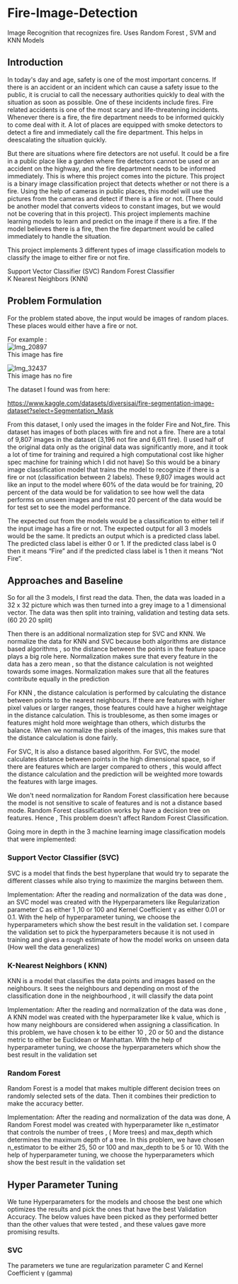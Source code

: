 # Fire-Image-Detection
Image Recognition that recognizes fire. Uses Random Forest , SVM and KNN Models


## Introduction 


In today's day and age, safety is one of the most important concerns. If there is an accident or an incident which can cause a safety issue to the public, it is crucial to call the necessary authorities quickly to deal with the situation as soon as possible. One of these incidents include fires. Fire related accidents is one of the most scary and life-threatening incidents. Whenever there is a fire, the fire department needs to be informed quickly to come deal with it. A lot of places are equipped with smoke detectors to detect a fire and immediately call the fire department. This helps in deescalating the situation quickly. 


But there are situations where fire detectors are not useful. It could be a fire in a public place like a garden where fire detectors cannot be used or an accident on the highway, and the fire department needs to be informed immediately. This is where this project comes into the picture. This project is a binary image classification project that detects whether or not there is a fire. Using the help of cameras in public places, this model will use the pictures from the cameras and detect if there is a fire or not. (There could be another model that converts videos to constant images, but we would not be covering that in this project). This project implements machine learning models to learn and predict on the image if there is a fire. If the model believes there is a fire, then the fire department would be called immediately to handle the situation. 

This project implements 3 different types of image classification models to classify the image to either fire or not fire. 

Support Vector Classifier (SVC)
Random Forest Classifier  
K Nearest Neighbors (KNN)


## Problem Formulation

For the problem stated above, the input would be images of random places. These places would either have a fire or not. 



For example : <br>
![Img_20897](https://github.com/user-attachments/assets/2e63c473-3b9c-445b-8adf-28a3ecad9957) <br>
This image has fire <br>

![Img_32437](https://github.com/user-attachments/assets/a952551e-fd71-4449-95bc-d62e5def3975) <br>
This image has no fire <br>

The dataset I found was from here:

https://www.kaggle.com/datasets/diversisai/fire-segmentation-image-dataset?select=Segmentation_Mask

From this dataset, I only used the images in the folder Fire and Not_fire. This dataset has images of both places with fire and not a fire. There are a total of 9,807 images in the dataset (3,196 not fire and 6,611 fire). (I used half of the original data only as the original data was significantly more, and it took a lot of time for training and required a high computational cost like higher spec machine for training which I did not have)  So this would be a binary image classification model that trains the model to recognize if there is a fire or not (classification between 2 labels). These 9,807 images would act like an input to the model where 60% of the data would be for training, 20 percent of the data would be for validation to see how well the data performs on unseen images and the rest 20 percent of the data would be for test set to see the model performance. 

The expected out from the models would be a classification to either tell if the input image has a fire or not. The expected output for all 3 models would be the same. It predicts an output which is a predicted class label. The predicted class label is either 0 or 1. If the predicted class label is 0 then it means “Fire” and if the predicted class label is 1 then it means “Not Fire”.

## Approaches and Baseline 

So for all the 3 models, I first read the data. Then, the data was loaded in a 32 x 32 picture which was then turned into a grey image to a 1 dimensional vector. The data was then split into training, validation and testing data sets.(60 20 20 split)
 
Then there is an additional normalization step for SVC and KNN. We normalize the data for KNN and SVC because both algorithms are distance based algorithms , so the distance between the points in the feature space plays a big role here. Normalization makes sure that every feature in the data has a zero mean , so that the distance calculation is not weighted towards some images. Normalization makes sure that all the features contribute equally in the prediction 

For KNN , the distance calculation is performed by calculating the distance between points to the nearest neighbours. If there are features with higher pixel values or larger ranges, those features could have a higher weightage in the distance calculation. This is troublesome, as then some images or features might hold more weightage than others, which disturbs the balance. When we normalize the pixels of the images, this makes sure that the distance calculation is done fairly.

For SVC, It is also a distance based algorithm. For SVC, the model calculates distance between points in the high dimensional space, so if there are features which are larger compared to others , this would affect the distance calculation and the prediction will be weighted more towards the features with large images. 

We don't need normalization for Random Forest classification here because the model is not sensitive to scale of features and is not a distance based mode. Random Forest classification works by have a decision tree on features. Hence , This problem doesn't affect Random Forest Classification.

Going more in depth in the 3 machine learning image classification models that were implemented:

### Support Vector Classifier (SVC) 

SVC is a model that finds the best hyperplane that would try to separate the different classes while also trying to maximize the margins between them. 

Implementation: After the reading and normalization of the data was done , an SVC model was created with the Hyperparameters like Regularization parameter C as either 1 ,10 or 100 and Kernel Coefficient γ as either 0.01 or 0.1.  With the help of hyperparameter tuning, we choose the hyperparameters which show the best result in the validation set. I compare the validation set to pick the hyperparameters because it is not used in training and gives a rough estimate of how the model works on unseen data (How well the data generalizes)


### K-Nearest Neighbors ( KNN) 

KNN is a model that classifies the data points and images based on the neighbours. It sees the neighbours and depending on most of the classification done in the neighbourhood , it will classify the data point 

Implementation: After the reading and normalization of the data was done , A KNN model was created with the hyperparameter like k value, which is how many neighbours are considered when assigning a classification. In this problem, we have chosen k to be either 10 , 20 or 50 and the distance metric to either be Euclidean or Manhattan.  With the help of hyperparameter tuning, we choose the hyperparameters which show the best result in the validation set


### Random Forest 

Random Forest is a model that makes multiple different decision trees on randomly selected sets of the data. Then it combines their prediction to make the accuracy better.

Implementation: After the reading and normalization of the data was done, A Random Forest model was created with hyperparameter like n_estimator that controls the number of trees , ( More trees) and max_depth which determines the maximum depth of a tree. In this problem, we have chosen  n_estimator to be either 25, 50 or 100 and max_depth to be 5 or 10. With the help of hyperparameter tuning, we choose the hyperparameters which show the best result in the validation set

## Hyper Parameter Tuning 

We tune Hyperparameters for the models and choose the best one which optimizes the results and pick the ones that have the best Validation Accuracy. The below values have been picked as they performed better than the other values that were tested , and these values gave more promising results.


### SVC

The parameters we tune are regularization parameter C and Kernel Coefficient γ (gamma) 





